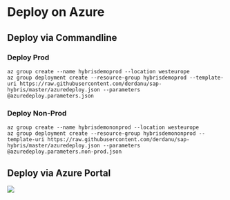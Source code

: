 # Deploy on Azure

## Deploy via Commandline

### Deploy Prod
````
az group create --name hybrisdemoprod --location westeurope
az group deployment create --resource-group hybrisdemoprod --template-uri https://raw.githubusercontent.com/derdanu/sap-hybris/master/azuredeploy.json --parameters @azuredeploy.parameters.json
````

### Deploy Non-Prod
````
az group create --name hybrisdemononprod --location westeurope
az group deployment create --resource-group hybrisdemononprod --template-uri https://raw.githubusercontent.com/derdanu/sap-hybris/master/azuredeploy.json --parameters @azuredeploy.parameters.non-prod.json
````

## Deploy via Azure Portal 

<a href="https://portal.azure.com/#create/Microsoft.Template/uri/https%3A%2F%2Fraw.githubusercontent.com%2Fderdanu%2Fsap-hybris%2Fmaster%2Fazuredeploy.json" target="_blank">
    <img src="http://azuredeploy.net/deploybutton.png"/>
</a>